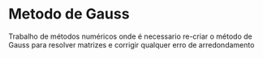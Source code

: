 # Metodo de Gauss

Trabalho de métodos numéricos onde é necessario re-criar o método de Gauss para resolver matrizes e corrigir qualquer erro de arredondamento 
